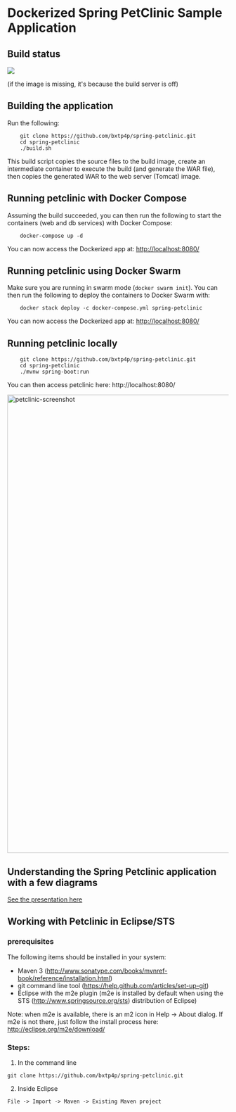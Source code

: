 # Dockerized Spring PetClinic Sample Application
## Build status

![](http://bxt-bld0.centralus.cloudapp.azure.com:8080/job/spring-petclinic/badge/icon)

(if the image is missing, it's because the build server is off)

## Building the application
Run the following:

```
	git clone https://github.com/bxtp4p/spring-petclinic.git
	cd spring-petclinic
	./build.sh
```

This build script copies the source files to the build image, create an intermediate container to execute the build (and generate the WAR file), then copies the generated WAR to the web server (Tomcat) image.

## Running petclinic with Docker Compose
Assuming the build succeeded, you can then run the following to start the containers (web and db services) with Docker Compose:

```
	docker-compose up -d
```

You can now access the Dockerized app at: [http://localhost:8080/](http://localhost:8080)

## Running petclinic using Docker Swarm
Make sure you are running in swarm mode (`docker swarm init`). You can then run the following to deploy the containers to Docker Swarm with:

```
	docker stack deploy -c docker-compose.yml spring-petclinic
```

You can now access the Dockerized app at: [http://localhost:8080/](http://localhost:8080)
## Running petclinic locally
```
	git clone https://github.com/bxtp4p/spring-petclinic.git
	cd spring-petclinic
	./mvnw spring-boot:run
```

You can then access petclinic here: http://localhost:8080/

<img width="1042" alt="petclinic-screenshot" src="https://cloud.githubusercontent.com/assets/838318/19727082/2aee6d6c-9b8e-11e6-81fe-e889a5ddfded.png">

## Understanding the Spring Petclinic application with a few diagrams
<a href="https://speakerdeck.com/michaelisvy/spring-petclinic-sample-application">See the presentation here</a>

## Working with Petclinic in Eclipse/STS

### prerequisites
The following items should be installed in your system:
* Maven 3 (http://www.sonatype.com/books/mvnref-book/reference/installation.html)
* git command line tool (https://help.github.com/articles/set-up-git)
* Eclipse with the m2e plugin (m2e is installed by default when using the STS (http://www.springsource.org/sts) distribution of Eclipse)

Note: when m2e is available, there is an m2 icon in Help -> About dialog.
If m2e is not there, just follow the install process here: http://eclipse.org/m2e/download/


### Steps:

1) In the command line
```
git clone https://github.com/bxtp4p/spring-petclinic.git
```
2) Inside Eclipse
```
File -> Import -> Maven -> Existing Maven project
```
